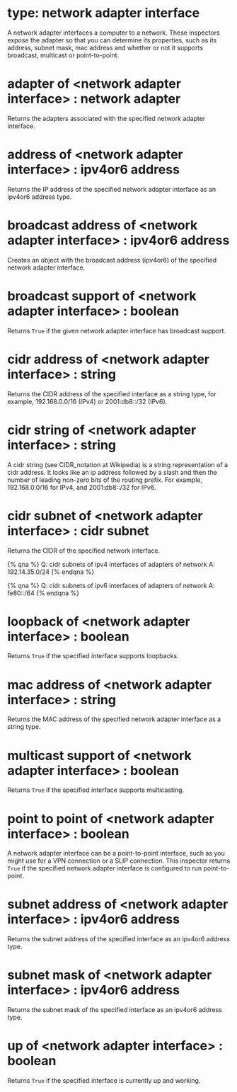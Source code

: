 # type: network adapter interface

A network adapter interfaces a computer to a network. These inspectors expose the adapter so that you can determine its properties, such as its address, subnet mask, mac address and whether or not it supports broadcast, multicast or point-to-point.

# adapter of &lt;network adapter interface&gt; : network adapter

Returns the adapters associated with the specified network adapter interface.

# address of &lt;network adapter interface&gt; : ipv4or6 address

Returns the IP address of the specified network adapter interface as an ipv4or6 address type.

# broadcast address of &lt;network adapter interface&gt; : ipv4or6 address

Creates an object with the broadcast address (ipv4or6) of the specified network adapter interface.

# broadcast support of &lt;network adapter interface&gt; : boolean

Returns `True` if the given network adapter interface has broadcast support.

# cidr address of &lt;network adapter interface&gt; : string

Returns the CIDR address of the specified interface as a string type, for example, 192.168.0.0/16 (IPv4) or 2001:db8::/32 (IPv6).

# cidr string of &lt;network adapter interface&gt; : string

A cidr string (see CIDR_notation at Wikipedia) is a string representation of a cidr address.  It looks like an ip address followed by a slash and then the number of leading non-zero bits of the routing prefix. For example, 192.168.0.0/16 for IPv4, and 2001:db8::/32 for IPv6.

# cidr subnet of &lt;network adapter interface&gt; : cidr subnet

Returns the CIDR of the specified network interface.

{% qna %}
Q: cidr subnets of ipv4 interfaces of adapters of network
A: 192.14.35.0/24
{% endqna %}

{% qna %}
Q: cidr subnets of ipv6 interfaces of adapters of network
A: fe80::/64
{% endqna %}

# loopback of &lt;network adapter interface&gt; : boolean

Returns `True` if the specified interface supports loopbacks.

# mac address of &lt;network adapter interface&gt; : string

Returns the MAC address of the specified network adapter interface as a string type.

# multicast support of &lt;network adapter interface&gt; : boolean

Returns `True` if the specified interface supports multicasting.

# point to point of &lt;network adapter interface&gt; : boolean

A network adapter interface can be a point-to-point interface, such as you might use for a VPN connection or a SLIP connection. This inspector returns `True` if the specified network adapter interface is configured to run point-to-point.

# subnet address of &lt;network adapter interface&gt; : ipv4or6 address

Returns the subnet address of the specified interface as an ipv4or6 address type.

# subnet mask of &lt;network adapter interface&gt; : ipv4or6 address

Returns the subnet mask of the specified interface as an ipv4or6 address type.

# up of &lt;network adapter interface&gt; : boolean

Returns `True` if the specified interface is currently up and working.
